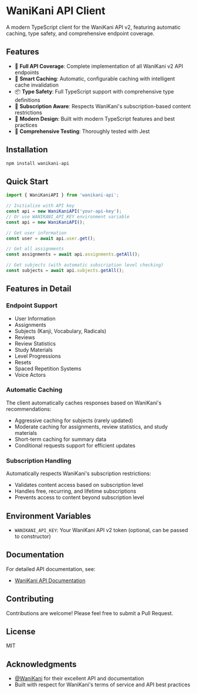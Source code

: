 # WaniKani API Client

A modern TypeScript client for the WaniKani API v2, featuring automatic caching, type safety, and comprehensive endpoint coverage.

## Features

- 🔄 **Full API Coverage**: Complete implementation of all WaniKani v2 API endpoints
- 💾 **Smart Caching**: Automatic, configurable caching with intelligent cache invalidation
- 📦 **Type Safety**: Full TypeScript support with comprehensive type definitions
- 🔐 **Subscription Aware**: Respects WaniKani's subscription-based content restrictions
- 🚀 **Modern Design**: Built with modern TypeScript features and best practices
- 📝 **Comprehensive Testing**: Thoroughly tested with Jest

## Installation

```bash
npm install wanikani-api
```

## Quick Start

```typescript
import { WaniKaniAPI } from 'wanikani-api';

// Initialize with API key
const api = new WaniKaniAPI('your-api-key');
// Or use WANIKANI_API_KEY environment variable
const api = new WaniKaniAPI();

// Get user information
const user = await api.user.get();

// Get all assignments
const assignments = await api.assignments.getAll();

// Get subjects (with automatic subscription level checking)
const subjects = await api.subjects.getAll();
```

## Features in Detail

### Endpoint Support

- User Information
- Assignments
- Subjects (Kanji, Vocabulary, Radicals)
- Reviews
- Review Statistics
- Study Materials
- Level Progressions
- Resets
- Spaced Repetition Systems
- Voice Actors

### Automatic Caching

The client automatically caches responses based on WaniKani's recommendations:
- Aggressive caching for subjects (rarely updated)
- Moderate caching for assignments, review statistics, and study materials
- Short-term caching for summary data
- Conditional requests support for efficient updates

### Subscription Handling

Automatically respects WaniKani's subscription restrictions:
- Validates content access based on subscription level
- Handles free, recurring, and lifetime subscriptions
- Prevents access to content beyond subscription level

## Environment Variables

- `WANIKANI_API_KEY`: Your WaniKani API v2 token (optional, can be passed to constructor)

## Documentation

For detailed API documentation, see:
- [WaniKani API Documentation](https://docs.api.wanikani.com/20170710)

## Contributing

Contributions are welcome! Please feel free to submit a Pull Request.

## License

MIT

## Acknowledgments

- [@WaniKani](https://www.wanikani.com/) for their excellent API and documentation
- Built with respect for WaniKani's terms of service and API best practices
